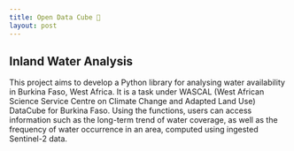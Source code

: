 ```yaml
---
title: Open Data Cube 🌊
layout: post
---
```


## Inland Water Analysis

This project aims to develop a Python library for analysing water availability in Burkina Faso, West Africa. It is a task under WASCAL (West African Science Service Centre on Climate Change and Adapted Land Use) DataCube for Burkina Faso. Using the functions, users can access information such as the long-term trend of water coverage, as well as the frequency of water occurrence in an area, computed using ingested Sentinel-2 data.

<span class="image left"><img src="{{ 'assets/images/burkina-faso.jpg' | relative_url }}" alt="" /></span>

